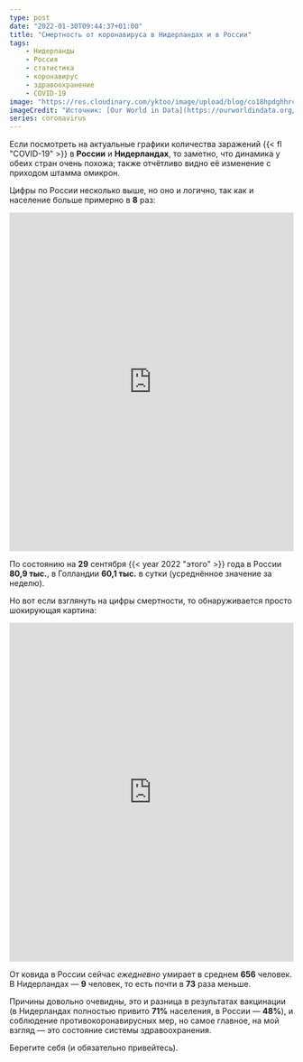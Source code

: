 ```yaml
---
type: post
date: "2022-01-30T09:44:37+01:00"
title: "Смертность от коронавируса в Нидерландах и в России"
tags:
    - Нидерланды
    - Россия
    - статистика
    - коронавирус
    - здравоохранение
    - COVID-19
image: "https://res.cloudinary.com/yktoo/image/upload/blog/co18hpdghhrcw4x3lura.png"
imageCredit: "Источник: [Our World in Data](https://ourworldindata.org/explorers/coronavirus-data-explorer?zoomToSelection=true&time=2020-03-01..latest&facet=none&pickerSort=desc&pickerMetric=new_deaths_per_million&Metric=Confirmed+cases&Interval=7-day+rolling+average&Relative+to+Population=false&Color+by+test+positivity=false&country=NLD~RUS)."
series: coronavirus
---
```


Если посмотреть на актуальные графики количества заражений {{< fl "COVID-19" >}} в **России** и **Нидерландах**, то заметно, что динамика у обеих стран очень похожа; также отчётливо видно её изменение с приходом штамма омикрон.

Цифры по России несколько выше, но оно и логично, так как и население больше примерно в **8** раз:

<!--more-->

<iframe src="https://ourworldindata.org/explorers/coronavirus-data-explorer?zoomToSelection=true&time=2021-01-29..latest&facet=none&pickerSort=desc&pickerMetric=new_deaths_per_million&Metric=Confirmed+cases&Interval=7-day+rolling+average&Relative+to+Population=false&Color+by+test+positivity=false&country=NLD~RUS&hideControls=true" loading="lazy" style="width: 100%; height: 600px; border: 0px none;"></iframe>

По состоянию на **29** сентября {{< year 2022 "этого" >}} года в России **80,9 тыс.**, в Голландии **60,1 тыс.** в сутки (усреднённое значение за неделю).

Но вот если взглянуть на цифры смертности, то обнаруживается просто шокирующая картина:

<iframe src="https://ourworldindata.org/explorers/coronavirus-data-explorer?zoomToSelection=true&time=2021-01-29..latest&facet=none&pickerSort=desc&pickerMetric=new_deaths_per_million&Metric=Confirmed+deaths&Interval=7-day+rolling+average&Relative+to+Population=false&Color+by+test+positivity=false&country=NLD~RUS&hideControls=true" loading="lazy" style="width: 100%; height: 600px; border: 0px none;"></iframe>

От ковида в России сейчас *ежедневно* умирает в среднем **656** человек. В Нидерландах — **9** человек, то есть почти в **73** раза меньше.

Причины довольно очевидны, это и разница в результатах вакцинации (в Нидерландах полностью привито **71%** населения, в России — **48%**), и соблюдение противокоронавирусных мер, но самое главное, на мой взгляд — это состояние системы здравоохранения.

Берегите себя (и обязательно привейтесь).
